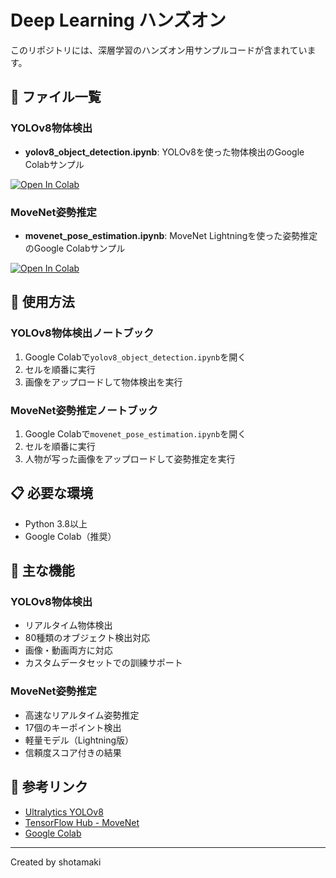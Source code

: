 # Deep Learning ハンズオン

このリポジトリには、深層学習のハンズオン用サンプルコードが含まれています。

## 📁 ファイル一覧

### YOLOv8物体検出
- **yolov8_object_detection.ipynb**: YOLOv8を使った物体検出のGoogle Colabサンプル

[![Open In Colab](https://colab.research.google.com/assets/colab-badge.svg)](https://colab.research.google.com/github/fwiy0728/dl-hands-on/blob/main/yolov8_object_detection.ipynb)

### MoveNet姿勢推定
- **movenet_pose_estimation.ipynb**: MoveNet Lightningを使った姿勢推定のGoogle Colabサンプル

[![Open In Colab](https://colab.research.google.com/assets/colab-badge.svg)](https://colab.research.google.com/github/fwiy0728/dl-hands-on/blob/main/movenet_pose_estimation.ipynb)

## 🚀 使用方法

### YOLOv8物体検出ノートブック
1. Google Colabで`yolov8_object_detection.ipynb`を開く
2. セルを順番に実行
3. 画像をアップロードして物体検出を実行

### MoveNet姿勢推定ノートブック
1. Google Colabで`movenet_pose_estimation.ipynb`を開く
2. セルを順番に実行
3. 人物が写った画像をアップロードして姿勢推定を実行

## 📋 必要な環境
- Python 3.8以上
- Google Colab（推奨）

## 🔧 主な機能

### YOLOv8物体検出
- リアルタイム物体検出
- 80種類のオブジェクト検出対応
- 画像・動画両方に対応
- カスタムデータセットでの訓練サポート

### MoveNet姿勢推定
- 高速なリアルタイム姿勢推定
- 17個のキーポイント検出
- 軽量モデル（Lightning版）
- 信頼度スコア付きの結果

## 📖 参考リンク
- [Ultralytics YOLOv8](https://docs.ultralytics.com/)
- [TensorFlow Hub - MoveNet](https://tfhub.dev/google/movenet/singlepose/lightning/4)
- [Google Colab](https://colab.research.google.com/)

---
Created by shotamaki
